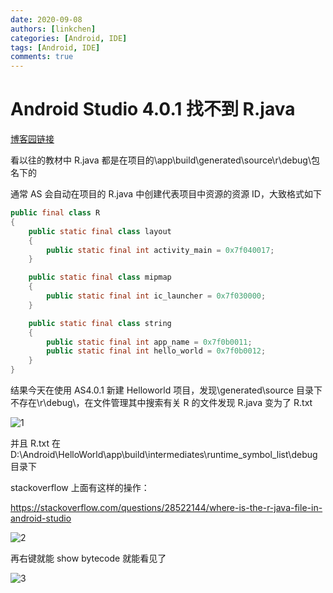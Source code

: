 ```yaml
---
date: 2020-09-08
authors: [linkchen]
categories: [Android, IDE]
tags: [Android, IDE]
comments: true
---
```


# Android Studio 4.0.1 找不到 R.java

[博客园链接](https://www.cnblogs.com/linkchen/p/13633568.html)

<!-- more -->

看以往的教材中 R.java 都是在项目的\app\build\generated\source\r\debug\包名下的

通常 AS 会自动在项目的 R.java 中创建代表项目中资源的资源 ID，大致格式如下

```java linenums="1" title="R.java"
public final class R
{
    public static final class layout
    {
        public static final int activity_main = 0x7f040017;
    }

    public static final class mipmap
    {
        public static final int ic_launcher = 0x7f030000;
    }

    public static final class string
    {
        public static final int app_name = 0x7f0b0011;
        public static final int hello_world = 0x7f0b0012;
    }
}
```

结果今天在使用 AS4.0.1 新建 Helloworld 项目，发现\generated\source 目录下不存在\r\debug\，在文件管理其中搜索有关 R 的文件发现 R.java 变为了 R.txt

<img referrerPolicy="no-referrer" src="https://img2020.cnblogs.com/blog/1560524/202009/1560524-20200908164920086-1915147508.png" alt="1">

并且 R.txt 在 D:\Android\HelloWorld\app\build\intermediates\runtime_symbol_list\debug 目录下

stackoverflow 上面有这样的操作：

https://stackoverflow.com/questions/28522144/where-is-the-r-java-file-in-android-studio

<img referrerPolicy="no-referrer" src="https://img2020.cnblogs.com/blog/1560524/202009/1560524-20200910114812374-273506569.jpg" alt="2">

再右键就能 show bytecode 就能看见了

<img referrerPolicy="no-referrer" src="https://img2020.cnblogs.com/blog/1560524/202009/1560524-20200910114829172-1398197341.png" alt="3">

<img referrerPolicy="no-referrer" src="https://img2020.cnblogs.com/blog/1560524/202009/1560524-20200910114837261-1710159582.png" alt="">

